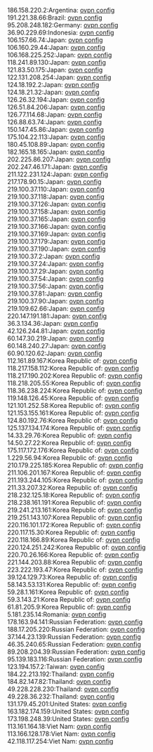 186.158.220.2:Argentina: [ovpn config](vpn/186_158_220_2.ovpn)  
191.221.38.66:Brazil: [ovpn config](vpn/191_221_38_66.ovpn)  
95.208.248.182:Germany: [ovpn config](vpn/95_208_248_182.ovpn)  
36.90.229.69:Indonesia: [ovpn config](vpn/36_90_229_69.ovpn)  
106.157.66.74:Japan: [ovpn config](vpn/106_157_66_74.ovpn)  
106.160.29.44:Japan: [ovpn config](vpn/106_160_29_44.ovpn)  
106.168.225.252:Japan: [ovpn config](vpn/106_168_225_252.ovpn)  
118.241.89.130:Japan: [ovpn config](vpn/118_241_89_130.ovpn)  
121.83.50.175:Japan: [ovpn config](vpn/121_83_50_175.ovpn)  
122.131.208.254:Japan: [ovpn config](vpn/122_131_208_254.ovpn)  
124.18.192.2:Japan: [ovpn config](vpn/124_18_192_2.ovpn)  
124.18.21.32:Japan: [ovpn config](vpn/124_18_21_32.ovpn)  
126.26.32.194:Japan: [ovpn config](vpn/126_26_32_194.ovpn)  
126.51.84.206:Japan: [ovpn config](vpn/126_51_84_206.ovpn)  
126.77.114.68:Japan: [ovpn config](vpn/126_77_114_68.ovpn)  
126.88.63.74:Japan: [ovpn config](vpn/126_88_63_74.ovpn)  
150.147.45.86:Japan: [ovpn config](vpn/150_147_45_86.ovpn)  
175.104.22.113:Japan: [ovpn config](vpn/175_104_22_113.ovpn)  
180.45.108.89:Japan: [ovpn config](vpn/180_45_108_89.ovpn)  
182.165.18.165:Japan: [ovpn config](vpn/182_165_18_165.ovpn)  
202.225.86.207:Japan: [ovpn config](vpn/202_225_86_207.ovpn)  
202.247.46.171:Japan: [ovpn config](vpn/202_247_46_171.ovpn)  
211.122.231.124:Japan: [ovpn config](vpn/211_122_231_124.ovpn)  
217.178.90.15:Japan: [ovpn config](vpn/217_178_90_15.ovpn)  
219.100.37.110:Japan: [ovpn config](vpn/219_100_37_110.ovpn)  
219.100.37.118:Japan: [ovpn config](vpn/219_100_37_118.ovpn)  
219.100.37.126:Japan: [ovpn config](vpn/219_100_37_126.ovpn)  
219.100.37.158:Japan: [ovpn config](vpn/219_100_37_158.ovpn)  
219.100.37.165:Japan: [ovpn config](vpn/219_100_37_165.ovpn)  
219.100.37.166:Japan: [ovpn config](vpn/219_100_37_166.ovpn)  
219.100.37.169:Japan: [ovpn config](vpn/219_100_37_169.ovpn)  
219.100.37.179:Japan: [ovpn config](vpn/219_100_37_179.ovpn)  
219.100.37.190:Japan: [ovpn config](vpn/219_100_37_190.ovpn)  
219.100.37.2:Japan: [ovpn config](vpn/219_100_37_2.ovpn)  
219.100.37.24:Japan: [ovpn config](vpn/219_100_37_24.ovpn)  
219.100.37.29:Japan: [ovpn config](vpn/219_100_37_29.ovpn)  
219.100.37.54:Japan: [ovpn config](vpn/219_100_37_54.ovpn)  
219.100.37.56:Japan: [ovpn config](vpn/219_100_37_56.ovpn)  
219.100.37.81:Japan: [ovpn config](vpn/219_100_37_81.ovpn)  
219.100.37.90:Japan: [ovpn config](vpn/219_100_37_90.ovpn)  
219.109.62.66:Japan: [ovpn config](vpn/219_109_62_66.ovpn)  
220.147.191.181:Japan: [ovpn config](vpn/220_147_191_181.ovpn)  
36.3.134.36:Japan: [ovpn config](vpn/36_3_134_36.ovpn)  
42.126.244.81:Japan: [ovpn config](vpn/42_126_244_81.ovpn)  
60.147.30.219:Japan: [ovpn config](vpn/60_147_30_219.ovpn)  
60.148.240.27:Japan: [ovpn config](vpn/60_148_240_27.ovpn)  
60.90.120.62:Japan: [ovpn config](vpn/60_90_120_62.ovpn)  
112.161.89.167:Korea Republic of: [ovpn config](vpn/112_161_89_167.ovpn)  
118.217.158.112:Korea Republic of: [ovpn config](vpn/118_217_158_112.ovpn)  
118.217.190.202:Korea Republic of: [ovpn config](vpn/118_217_190_202.ovpn)  
118.218.205.55:Korea Republic of: [ovpn config](vpn/118_218_205_55.ovpn)  
118.36.238.224:Korea Republic of: [ovpn config](vpn/118_36_238_224.ovpn)  
119.148.126.45:Korea Republic of: [ovpn config](vpn/119_148_126_45.ovpn)  
121.101.252.58:Korea Republic of: [ovpn config](vpn/121_101_252_58.ovpn)  
121.153.155.161:Korea Republic of: [ovpn config](vpn/121_153_155_161.ovpn)  
124.80.192.76:Korea Republic of: [ovpn config](vpn/124_80_192_76.ovpn)  
125.137.134.174:Korea Republic of: [ovpn config](vpn/125_137_134_174.ovpn)  
14.33.29.76:Korea Republic of: [ovpn config](vpn/14_33_29_76.ovpn)  
14.50.27.22:Korea Republic of: [ovpn config](vpn/14_50_27_22.ovpn)  
175.117.172.176:Korea Republic of: [ovpn config](vpn/175_117_172_176.ovpn)  
1.229.56.94:Korea Republic of: [ovpn config](vpn/1_229_56_94.ovpn)  
210.179.225.185:Korea Republic of: [ovpn config](vpn/210_179_225_185.ovpn)  
211.106.201.167:Korea Republic of: [ovpn config](vpn/211_106_201_167.ovpn)  
211.193.244.105:Korea Republic of: [ovpn config](vpn/211_193_244_105.ovpn)  
211.33.207.32:Korea Republic of: [ovpn config](vpn/211_33_207_32.ovpn)  
218.232.125.18:Korea Republic of: [ovpn config](vpn/218_232_125_18.ovpn)  
218.238.161.191:Korea Republic of: [ovpn config](vpn/218_238_161_191.ovpn)  
219.241.213.161:Korea Republic of: [ovpn config](vpn/219_241_213_161.ovpn)  
219.251.143.107:Korea Republic of: [ovpn config](vpn/219_251_143_107.ovpn)  
220.116.101.172:Korea Republic of: [ovpn config](vpn/220_116_101_172.ovpn)  
220.117.15.30:Korea Republic of: [ovpn config](vpn/220_117_15_30.ovpn)  
220.118.166.89:Korea Republic of: [ovpn config](vpn/220_118_166_89.ovpn)  
220.124.251.242:Korea Republic of: [ovpn config](vpn/220_124_251_242.ovpn)  
220.70.26.166:Korea Republic of: [ovpn config](vpn/220_70_26_166.ovpn)  
221.144.203.88:Korea Republic of: [ovpn config](vpn/221_144_203_88.ovpn)  
223.222.193.47:Korea Republic of: [ovpn config](vpn/223_222_193_47.ovpn)  
39.124.129.73:Korea Republic of: [ovpn config](vpn/39_124_129_73.ovpn)  
58.143.53.131:Korea Republic of: [ovpn config](vpn/58_143_53_131.ovpn)  
59.28.1.161:Korea Republic of: [ovpn config](vpn/59_28_1_161.ovpn)  
59.3.143.21:Korea Republic of: [ovpn config](vpn/59_3_143_21.ovpn)  
61.81.205.9:Korea Republic of: [ovpn config](vpn/61_81_205_9.ovpn)  
5.181.235.14:Romania: [ovpn config](vpn/5_181_235_14.ovpn)  
178.163.94.141:Russian Federation: [ovpn config](vpn/178_163_94_141.ovpn)  
188.17.205.220:Russian Federation: [ovpn config](vpn/188_17_205_220.ovpn)  
37.144.23.139:Russian Federation: [ovpn config](vpn/37_144_23_139.ovpn)  
46.35.240.65:Russian Federation: [ovpn config](vpn/46_35_240_65.ovpn)  
89.208.204.39:Russian Federation: [ovpn config](vpn/89_208_204_39.ovpn)  
95.139.183.116:Russian Federation: [ovpn config](vpn/95_139_183_116.ovpn)  
123.194.157.2:Taiwan: [ovpn config](vpn/123_194_157_2.ovpn)  
184.22.213.192:Thailand: [ovpn config](vpn/184_22_213_192.ovpn)  
184.82.147.82:Thailand: [ovpn config](vpn/184_82_147_82.ovpn)  
49.228.228.230:Thailand: [ovpn config](vpn/49_228_228_230.ovpn)  
49.228.36.232:Thailand: [ovpn config](vpn/49_228_36_232.ovpn)  
131.179.45.201:United States: [ovpn config](vpn/131_179_45_201.ovpn)  
163.182.174.159:United States: [ovpn config](vpn/163_182_174_159.ovpn)  
173.198.248.39:United States: [ovpn config](vpn/173_198_248_39.ovpn)  
113.161.164.18:Viet Nam: [ovpn config](vpn/113_161_164_18.ovpn)  
113.166.128.178:Viet Nam: [ovpn config](vpn/113_166_128_178.ovpn)  
42.118.117.254:Viet Nam: [ovpn config](vpn/42_118_117_254.ovpn)  
